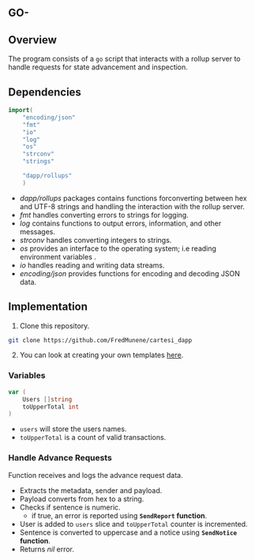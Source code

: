 ## GO- 


## Overview
The program consists of a `go` script that interacts with a rollup server to handle requests for state advancement and inspection.

## Dependencies

```go
import(
	"encoding/json"
	"fmt"
	"io"
	"log"
	"os"
	"strconv"
	"strings"

	"dapp/rollups"
    )
```
+ *dapp/rollups* packages contains functions forconverting between hex and UTF-8 strings and handling the interaction with the rollup server.
+ *fmt* handles converting errors to strings for logging.
+ *log*  contains functions to output errors, information, and other messages.
+ *strconv* handles converting integers to strings.
+ *os* provides an interface to the operating system; i.e  reading environment variables .
+ *io* handles reading and writing data streams.
+ *encoding/json* provides functions for encoding and decoding JSON data.

## Implementation

1. Clone this repository.
```sh
git clone https://github.com/FredMunene/cartesi_dapp 
```

2. You can look at creating your own templates [here](https://docs.cartesi.io/cartesi-rollups/1.3/quickstart/).


### Variables
```go
var (
    Users []string
    toUpperTotal int
)

```
+ `users` will store the users names.
+ `toUpperTotal` is a count of valid transactions.

### Handle Advance Requests
Function receives and logs the advance request data.
+ Extracts the metadata, sender and payload.
+ Payload converts from hex to a string.
+ Checks if sentence is numeric.
    - if true, an error is reported  using **`SendReport` function**.
+ User is added to `users` slice and `toUpperTotal` counter is incremented.
+ Sentence is converted to uppercase and a notice using **`SendNotice` function**.
+ Returns *nil* error.